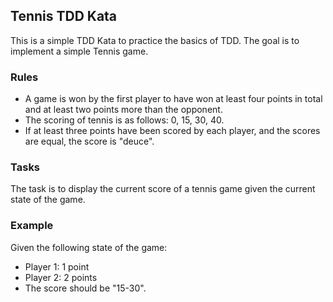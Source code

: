 ## Tennis TDD Kata

This is a simple TDD Kata to practice the basics of TDD. The goal is to implement a simple Tennis game.

### Rules

- A game is won by the first player to have won at least four points in total and at least two points more than the opponent.
- The scoring of tennis is as follows: 0, 15, 30, 40.
- If at least three points have been scored by each player, and the scores are equal, the score is "deuce".

### Tasks

The task is to display the current score of a tennis game given the current state of the game.

### Example

Given the following state of the game:

- Player 1: 1 point
- Player 2: 2 points
- The score should be "15-30".


